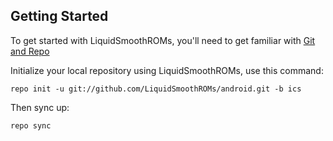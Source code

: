 
Getting Started
---------------

To get started with LiquidSmoothROMs, you'll need to get familiar
with [Git and Repo](http://source.android.com/download/using-repo)

Initialize your local repository using LiquidSmoothROMs, use this command:

    repo init -u git://github.com/LiquidSmoothROMs/android.git -b ics

Then sync up:

    repo sync

